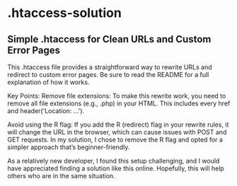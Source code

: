 # .htaccess-solution
## Simple .htaccess for Clean URLs and Custom Error Pages

This .htaccess file provides a straightforward way to rewrite URLs and redirect to custom error pages. Be sure to read the README for a full explanation of how it works.

Key Points:
Remove file extensions: To make this rewrite work, you need to remove all file extensions (e.g., .php) in your HTML. This includes every href and header('Location: ...').

Avoid using the R flag: If you add the R (redirect) flag in your rewrite rules, it will change the URL in the browser, which can cause issues with POST and GET requests. In my solution, I chose to remove the R flag and opted for a simpler approach that’s beginner-friendly.

As a relatively new developer, I found this setup challenging, and I would have appreciated finding a solution like this online. Hopefully, this will help others who are in the same situation.
